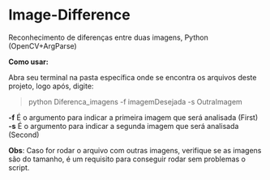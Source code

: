 # Image-Difference
Reconhecimento de diferenças entre duas imagens, Python (OpenCV+ArgParse)

<b>Como usar:</b>

Abra seu terminal na pasta específica onde se encontra os arquivos deste projeto,
logo após, digite:

> python Diferenca_imagens -f imagemDesejada -s OutraImagem 

<b>-f</b> É o argumento para indicar a primeira imagem que será analisada (First)
<br>
<b>-s</b> É o argumento para indicar a segunda imagem que será analisada (Second)

<b>Obs</b>: Caso for rodar o arquivo com outras imagens, verifique se as imagens são do tamanho, é um requisito para conseguir rodar sem problemas o script.
